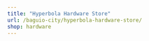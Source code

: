 ```yaml
---
title: "Hyperbola Hardware Store"
url: /baguio-city/hyperbola-hardware-store/
shop: hardware
---
```

